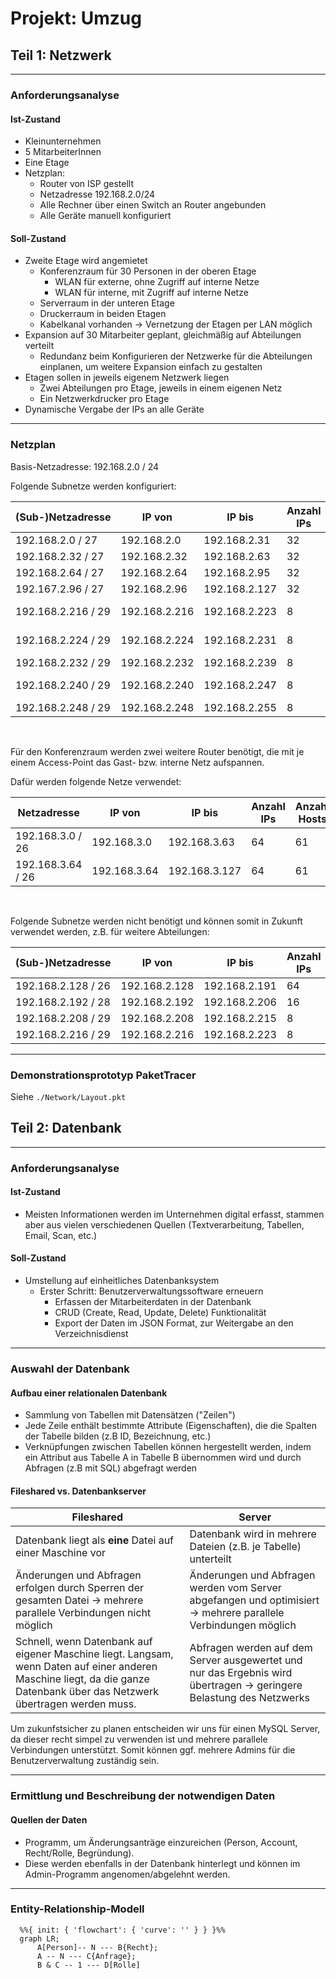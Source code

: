 # Projekt: Umzug

## Teil 1: Netzwerk

---
### Anforderungsanalyse

#### Ist-Zustand

- Kleinunternehmen
- 5 MitarbeiterInnen
- Eine Etage
- Netzplan:
  - Router von ISP gestellt
  - Netzadresse 192.168.2.0/24
  - Alle Rechner über einen Switch an Router angebunden
  - Alle Geräte manuell konfiguriert

#### Soll-Zustand

- Zweite Etage wird angemietet
  - Konferenzraum für 30 Personen in der oberen Etage
    - WLAN für externe, ohne Zugriff auf interne Netze
    - WLAN für interne, mit Zugriff auf interne Netze
  - Serverraum in der unteren Etage
  - Druckerraum in beiden Etagen
  - Kabelkanal vorhanden → Vernetzung der Etagen per LAN möglich
- Expansion auf 30 Mitarbeiter geplant, gleichmäßig auf Abteilungen verteilt
  - Redundanz beim Konfigurieren der Netzwerke für die Abteilungen einplanen, um weitere Expansion einfach zu gestalten
- Etagen sollen in jeweils eigenem Netzwerk liegen
  - Zwei Abteilungen pro Etage, jeweils in einem eigenen Netz
  - Ein Netzwerkdrucker pro Etage
- Dynamische Vergabe der IPs an alle Geräte

---
### Netzplan

Basis-Netzadresse: 192.168.2.0 / 24

Folgende Subnetze werden konfiguriert:

| (Sub-)Netzadresse  | IP von        | IP bis        | Anzahl IPs | Anzahl Hosts | Verwendung            |
|--------------------|---------------|---------------|------------|--------------|-----------------------|
| 192.168.2.0 / 27   | 192.168.2.0   | 192.168.2.31  | 32         | 29           | Abteilung 1           |
| 192.168.2.32 / 27  | 192.168.2.32  | 192.168.2.63  | 32         | 29           | Abteilung 2           |
| 192.168.2.64 / 27  | 192.168.2.64  | 192.168.2.95  | 32         | 29           | Abteilung 3           |
| 192.167.2.96 / 27  | 192.168.2.96  | 192.168.2.127 | 32         | 29           | Abteilung 4           |
| 192.168.2.216 / 29 | 192.168.2.216 | 192.168.2.223 | 8          | 5            | Verbindung der Router |
| 192.168.2.224 / 29 | 192.168.2.224 | 192.168.2.231 | 8          | 5            | Druckerraum UG        |
| 192.168.2.232 / 29 | 192.168.2.232 | 192.168.2.239 | 8          | 5            | Serverraum            |
| 192.168.2.240 / 29 | 192.168.2.240 | 192.168.2.247 | 8          | 5            | Druckerraum OG        |
| 192.168.2.248 / 29 | 192.168.2.248 | 192.168.2.255 | 8          | 5            | Konferenzraum         |

<br>

Für den Konferenzraum werden zwei weitere Router benötigt, die mit je einem Access-Point das Gast- bzw. interne Netz aufspannen.

Dafür werden folgende Netze verwendet:

| Netzadresse       | IP von       | IP bis        | Anzahl IPs | Anzahl Hosts | Verwendung      |
|-------------------|--------------|---------------|------------|--------------|-----------------|
| 192.168.3.0 / 26  | 192.168.3.0  | 192.168.3.63  | 64         | 61           | Gastzugang      |
| 192.168.3.64 / 26 | 192.168.3.64 | 192.168.3.127 | 64         | 61           | interner Zugang |

<br>

Folgende Subnetze werden nicht benötigt und können somit in Zukunft verwendet werden, z.B. für weitere Abteilungen:

| (Sub-)Netzadresse  | IP von        | IP bis        | Anzahl IPs | Anzahl Hosts |
|--------------------|---------------|---------------|------------|--------------|
| 192.168.2.128 / 26 | 192.168.2.128 | 192.168.2.191 | 64         | 61           |
| 192.168.2.192 / 28 | 192.168.2.192 | 192.168.2.206 | 16         | 13           |
| 192.168.2.208 / 29 | 192.168.2.208 | 192.168.2.215 | 8          | 5            |
| 192.168.2.216 / 29 | 192.168.2.216 | 192.168.2.223 | 8          | 5            |

---

### Demonstrationsprototyp PaketTracer

Siehe `./Network/Layout.pkt`


## Teil 2: Datenbank

---

### Anforderungsanalyse

#### Ist-Zustand

- Meisten Informationen werden im Unternehmen digital erfasst, stammen aber aus vielen verschiedenen Quellen (Textverarbeitung, Tabellen, Email, Scan, etc.)

#### Soll-Zustand

- Umstellung auf einheitliches Datenbanksystem
  - Erster Schritt: Benutzerverwaltungssoftware erneuern
    - Erfassen der Mitarbeiterdaten in der Datenbank
    - CRUD (Create, Read, Update, Delete) Funktionalität
    - Export der Daten im JSON Format, zur Weitergabe an den Verzeichnisdienst

---

### Auswahl der Datenbank

#### Aufbau einer relationalen Datenbank

- Sammlung von Tabellen mit Datensätzen ("Zeilen")
- Jede Zeile enthält bestimmte Attribute (Eigenschaften), die die Spalten der Tabelle bilden (z.B ID, Bezeichnung, etc.)
- Verknüpfungen zwischen Tabellen können hergestellt werden, indem ein Attribut aus Tabelle A in Tabelle B übernommen wird und durch Abfragen (z.B mit SQL) abgefragt werden

#### Fileshared vs. Datenbankserver
| Fileshared                                                                                                                                                                 | Server                                                                                                              |
|----------------------------------------------------------------------------------------------------------------------------------------------------------------------------|---------------------------------------------------------------------------------------------------------------------|
| Datenbank liegt als **eine** Datei auf einer Maschine vor                                                                                                                  | Datenbank wird in mehrere Dateien (z.B. je Tabelle) unterteilt                                                      |
| Änderungen und Abfragen erfolgen durch Sperren der gesamten Datei -> mehrere parallele Verbindungen nicht möglich                                                          | Änderungen und Abfragen werden vom Server abgefangen und optimisiert -> mehrere parallele Verbindungen möglich      |
| Schnell, wenn Datenbank auf eigener Maschine liegt. Langsam, wenn Daten auf einer anderen Maschine liegt, da die ganze Datenbank über das Netzwerk übertragen werden muss. | Abfragen werden auf dem Server ausgewertet und nur das Ergebnis wird übertragen -> geringere Belastung des Netzwerks |

Um zukunfstsicher zu planen entscheiden wir uns für einen MySQL Server, da dieser recht simpel zu verwenden ist und mehrere parallele Verbindungen unterstützt. Somit können ggf. mehrere Admins für die Benutzerverwaltung zuständig sein.

---

### Ermittlung und Beschreibung der notwendigen Daten

#### Quellen der Daten

- Programm, um Änderungsanträge einzureichen (Person, Account, Recht/Rolle, Begründung).
- Diese werden ebenfalls in der Datenbank hinterlegt und können im Admin-Programm angenomen/abgelehnt werden.

---

### Entity-Relationship-Modell

```mermaid
  %%{ init: { 'flowchart': { 'curve': '' } } }%%
  graph LR;
      A[Person]-- N --- B{Recht};
      A -- N --- C{Anfrage};
      B & C -- 1 --- D[Rolle]
```
